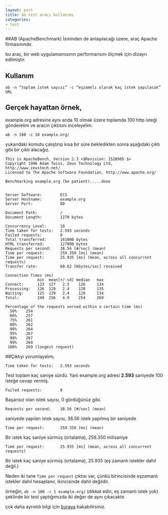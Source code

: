 ```yaml
---
layout: post
title: ab test aracı kullanımı
categories:
- test
---
```


##AB (ApacheBenchmark)
İsminden de anlaşılacağı üzere, araç Apache firmasınındır.

bu araç, bir web uygulamamısının performansını ölçmek için dizayn edilmiştir.

## Kullanım

    ab -n “toplam istek sayısı” -c “eşzamnlı olarak kaç istek yapılacak”  URL

## Gerçek hayattan örnek,
example.org adresine aynı anda 10 olmak üzere toplamda 100 http isteği gönderelim ve 
aracın çıktısını inceleyelim.

    ab -n 100 -c 10 example.org/

yukarıdaki komutu çalıştırıp kısa bir süre bekledikten sonra aşağıdaki çıktı gibi bir çıktı alacağız.

    This is ApacheBench, Version 2.3 <$Revision: 1528965 $>
    Copyright 1996 Adam Twiss, Zeus Technology Ltd, http://www.zeustech.net/
    Licensed to The Apache Software Foundation, http://www.apache.org/

    Benchmarking example.org (be patient).....done


    Server Software:        ECS
    Server Hostname:        example.org
    Server Port:            80

    Document Path:          /
    Document Length:        1270 bytes

    Concurrency Level:      10
    Time taken for tests:   2.593 seconds
    Failed requests:        0
    Total transferred:      161000 bytes
    HTML transferred:       127000 bytes
    Requests per second:    38.56 [#/sec] (mean)
    Time per request:       259.350 [ms] (mean)
    Time per request:       25.935 [ms] (mean, across all concurrent requests)
    Transfer rate:          60.62 [Kbytes/sec] received

    Connection Times (ms)
                  min  mean[+/-sd] median   max
    Connect:      123  127   2.5    126     134
    Processing:   126  129   2.4    128     135
    Waiting:      125  129   2.4    128     134
    Total:        249  256   4.9    254     269

    Percentage of the requests served within a certain time (ms)
      50%    254
      66%    257
      75%    261
      80%    262
      90%    264
      95%    267
      98%    267
      99%    269
     100%    269 (longest request)

##Çıktıyı yorumlayalım;

    Time taken for tests:   2.593 seconds

Test toplam kaç saniye sürdü. Yani example.org adresi **2.593** saniyede 100 isteğe cevap vermiş.

    Failed requests:        0

Başarısız olan istek sayısı, 0 gördüğünüz gibi.

    Requests per second:    38.56 [#/sec] (mean)

saniyede yapılan istek sayısı, 38.56 istek yapılmış bir saniyede

    Time per request:       259.350 [ms] (mean)

Bir istek kaç saniye sürmüş (ortalama), 259.350 milisaniye

    Time per request:       25.935 [ms] (mean, across all concurrent requests)

Bir istek kaç saniye sürmüş (ortalama), 25.935 (eş zamanlı istekler dahil değil.)

Neden iki tane `Time per request` çıktısı var, çünkü birincisinde eşzamanlı istekler dahil hesaplanır, ikincisinde dahil değildir.

örneğin, `ab -n 100 -c 1 example.org/` (dikkat edin, eş zamanlı istek yok) şeklinde bir test yaptığımızda iki değer de aynı çıkacaktır.


çok daha ayrıntılı bilgi için [buraya](http://httpd.apache.org/docs/2.2/programs/ab.html) bakabilirsiniz.